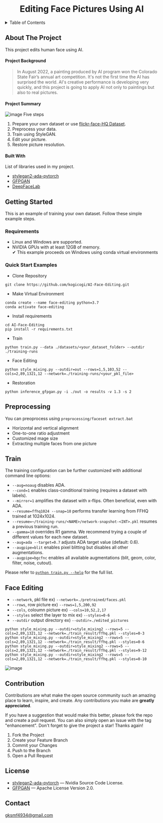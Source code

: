 <div align="center">
  <h1 align="center">Editing Face Pictures Using AI</h1>
</div>

<!-- TABLE OF CONTENTS -->
<details>
  <summary>Table of Contents</summary>
  <ol>
    <li>
      <a href="#about-the-project">About The Project</a>
      <ul>
        <li><a href="#project-background">Project Background</a></li>
      </ul>
      <ul>
        <li><a href="#project-summary">Project Summary</a></li>
      </ul>
        <ul>
        <li><a href="#built-with">Built With</a></li>
      </ul>
    </li>
    <li>
      <a href="#getting-started">Getting Started</a>
      <ul>
        <li><a href="#requirements">requirements</a></li>
        <li><a href="#quick-start-examples">Quick Start Examples</a></li>
      </ul>
    </li>
    <li><a href="#preprocessing">Preprocessing</a></li>
    <li><a href="#train">Train</a></li>
    <li><a href="face-editing">Face Editing</a></li>
    <li><a href="#contribution">Contribution</a></li>
    <li><a href="license">License</a></li>
    <li><a href="contact">Contact</a></li>
  </ol>
</details>



<!-- ABOUT THE PROJECT -->
## About The Project

This project edits human face using AI.


#### Project Background
>In August 2022, a painting produced by AI program won the Colorado State Fair’s annual art competition.
It's not the first time the AI has surprised the world.
AI's creative performance is developing very quickly, and this project is going to apply AI not only to paintings but also to real pictures.

#### Project Summary
![image](https://user-images.githubusercontent.com/118638695/202920407-276a0584-e56e-4251-bfd6-9c31544e363e.jpg)
Five steps
1. Prepare your own dataset or use [flickr-face-HQ Dataset](https://github.com/NVlabs/ffhq-dataset).
2. Preprocess your data.
3. Train using StyleGAN.
4. Edit your picture.
5. Restore picture resolution.


#### Built With
List of libraries used in my project.

* [stylegan2-ada-pytorch](https://github.com/NVlabs/stylegan2-ada-pytorch)
* [GFPGAN](https://github.com/TencentARC/GFPGAN)
* [DeepFaceLab](https://github.com/iperov/DeepFaceLab)



## Getting Started
This is an example of training your own dataset.
Follow these simple example steps.


### Requirements
* Linux and Windows are supported.
* NVIDIA GPUs with at least 12GB of memory.<br>
✔ This example proceeds on Windows using conda virtual environments


### Quick Start Examples

* Clone Repository
```
git clone https://github.com/kogicogi/AI-Face-Editing.git
```

* Make Virtual Environment
```
conda create --name face-editing python=3.7
conda activate face-editing
```

* Install requirements
```
cd AI-Face-Editing
pip install -r requirements.txt
```

* Train
```
python train.py --data ./datasets/<your_dataset_folder> --outdir ./training-runs
```

* Face Editing
```
python style_mixing.py --outdir=out --rows=1,5,103,52 --cols=2,89,1321,12 --network=./training-runs/<your_pkl_file>
```

* Restoration
```
python inference_gfpgan.py -i ./out -o results -v 1.3 -s 2
```

## Preprocessing
You can preoprocess using `preprocessing/faceset extract.bat`

* Horizontal and vertical alignment
* One-to-one ratio adjustment
* Customized mage size
* Extracting multiple faces from one picture



## Train
The training configuration can be further customized with additional command line options:

* `--aug=noaug` disables ADA.
* `--cond=1` enables class-conditional training (requires a dataset with labels).
* `--mirror=1` amplifies the dataset with x-flips. Often beneficial, even with ADA.
* `--resume=ffhq1024 --snap=10` performs transfer learning from FFHQ trained at 1024x1024.
* `--resume=~/training-runs/<NAME>/network-snapshot-<INT>.pkl` resumes a previous training run.
* `--gamma=10` overrides R1 gamma. We recommend trying a couple of different values for each new dataset.
* `--aug=ada --target=0.7` adjusts ADA target value (default: 0.6).
* `--augpipe=blit` enables pixel blitting but disables all other augmentations.
* `--augpipe=bgcfnc` enables all available augmentations (blit, geom, color, filter, noise, cutout).

Please refer to [`python train.py --help`](./docs/train-help.txt) for the full list.


## Face Editing
* `--network`, pkl file     ex) `--network=./pretrained/faces.pkl`
* `--rows`, row picture     ex) `--rows=1,5,200,92`
* `--cols`, coloumn picture     ex) `--cols=10,52,2,17`
* `--styles` select the layer to mix     ex) `--styles=0-6`
* `--outdir` output directory    ex) `--outdir=./edited_pictures`


```
python style_mixing.py --outdir=style_mixing2 --rows=5 --cols=2,89,1321,12 --network=./train_result/ffhq.pkl --styles=0-3
python style_mixing.py --outdir=style_mixing2 --rows=5 --cols=2,89,1321,12 --network=./train_result/ffhq.pkl --styles=0-6
python style_mixing.py --outdir=style_mixing2 --rows=5 --cols=2,89,1321,12 --network=./train_result/ffhq.pkl --styles=9-12
python style_mixing.py --outdir=style_mixing2 --rows=5 --cols=2,89,1321,12 --network=./train_result/ffhq.pkl --styles=0-10
```
![image](https://user-images.githubusercontent.com/118638695/203411006-d503a755-f8fa-43d8-b85d-3b4f748a7f6f.jpg)



## Contribution
Contributions are what make the open source community such an amazing place to learn, inspire, and create. Any contributions you make are **greatly appreciated**.

If you have a suggestion that would make this better, please fork the repo and create a pull request. You can also simply open an issue with the tag "enhancement".
Don't forget to give the project a star! Thanks again!

1. Fork the Project
2. Create your Feature Branch 
3. Commit your Changes 
4. Push to the Branch
5. Open a Pull Request

## License
* [stylegan2-ada-pytorch](https://github.com/NVlabs/stylegan2-ada-pytorch) — Nvidia Source Code License.<br>
* [GFPGAN](https://github.com/TencentARC/GFPGAN) — Apache License Version 2.0.<br>

## Contact
gksmf4934@gmail.com
